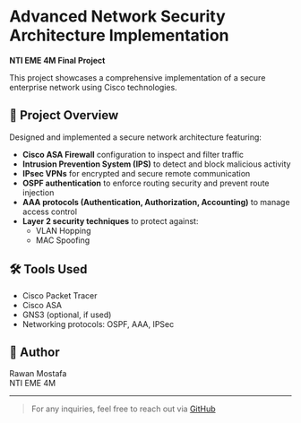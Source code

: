 # Advanced Network Security Architecture Implementation

**NTI EME 4M Final Project**

This project showcases a comprehensive implementation of a secure enterprise network using Cisco technologies.

## 🔐 Project Overview

Designed and implemented a secure network architecture featuring:

- **Cisco ASA Firewall** configuration to inspect and filter traffic
- **Intrusion Prevention System (IPS)** to detect and block malicious activity
- **IPsec VPNs** for encrypted and secure remote communication
- **OSPF authentication** to enforce routing security and prevent route injection
- **AAA protocols (Authentication, Authorization, Accounting)** to manage access control
- **Layer 2 security techniques** to protect against:
  - VLAN Hopping
  - MAC Spoofing

## 🛠️ Tools Used
- Cisco Packet Tracer
- Cisco ASA
- GNS3 (optional, if used)
- Networking protocols: OSPF, AAA, IPSec

## 👤 Author
Rawan Mostafa  
NTI EME 4M

---

> For any inquiries, feel free to reach out via [GitHub](https://github.com/rawan26281)

